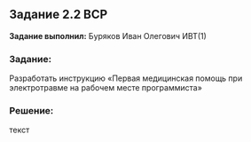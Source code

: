 ## Задание 2.2 ВСР

**Задание выполнил:** Буряков Иван Олегович ИВТ(1)

### Задание:
Разработать инструкцию «Первая медицинская помощь при электротравме на рабочем месте программиста»

### Решение:

текст
